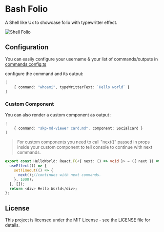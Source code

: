 # Bash Folio

A Shell like Ux to showcase folio with typewritter effect.

![Shell Folio](https://user-images.githubusercontent.com/12107685/123479848-1d5e9480-d61f-11eb-80bc-8d2837e8f453.png)

## Configuration

You can easily configure your username & your list of commands/outputs in [commands.config.ts](src/commands.config.ts)

configure the command and its output:

```Typescript
[
    { command: "whoami", typeWritterText: `Hello world` }
]
```
### Custom Component
You can also render a custom component as output :

```Typescript
[
    { command: "skp-md-viewer card.md", component: SocialCard }
]

```

> For custom components you need to call "next()" passed in props inside your custom component to tell console to continue with next commands.

```Typescript
export const HelloWorld: React.FC<{ next: () => void }> = ({ next }) => {
  useEffect(() => {
    setTimeout(() => {
      next();//continues with next commands.
    }, 1000);
  }, []);
  return <div> Hello World</div>;
};
```

## License

This project is licensed under the MIT License - see the [LICENSE](LICENSE) file for details.
